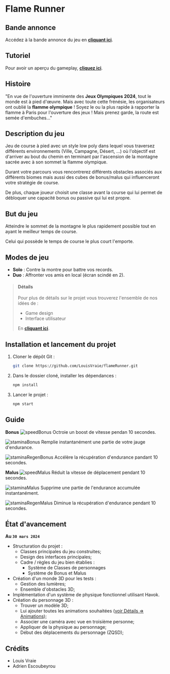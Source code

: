 # Flame Runner

## Bande annonce

Accédez à la bande annonce du jeu en **[cliquant ici](https://youtu.be/3I5FaNAnaLY)**.

## Tutoriel

Pour avoir un aperçu du gameplay, **[cliquez ici](https://youtu.be/uiI-DI9plR0)**.

## Histoire

"En vue de l'ouverture imminente des **Jeux Olympiques 2024**, tout le monde est à pied d'œuvre. Mais avec toute cette frénésie, les organisateurs ont oublié la **flamme olympique** ! Soyez le ou la plus rapide à rapporter la flamme à Paris pour l'ouverture des jeux ! Mais prenez garde, la route est semée d'embuches…"

## Description du jeu

Jeu de course à pied avec un style low poly dans lequel vous traversez différents environnements (Ville, Campagne, Désert, ...) où l'objectif est d'arriver au bout du chemin en terminant par l'ascension de la montagne sacrée avec à son sommet la flamme olympique.

Durant votre parcours vous rencontrerez différents obstacles associés aux différents biomes mais aussi des cubes de bonus/malus qui influenceront votre stratégie de course.

De plus, chaque joueur choisit une classe avant la course qui lui permet de débloquer une capacité bonus ou passive qui lui est propre.

## But du jeu

Atteindre le sommet de la montagne le plus rapidement possible tout en ayant le 
meilleur temps de course.

Celui qui possède le temps de course le plus court l'emporte.

## Modes de jeu

- **Solo** : Contre la montre pour battre vos records.
- **Duo** : Affronter vos amis en local (écran scindé en 2).

> #### Détails 
>Pour plus de détails sur le projet vous trouverez l'ensemble de nos idées de : 
> - Game design 
> - Interface utilisateur
> 
> En **[cliquant ici](https://drive.google.com/drive/folders/1p7vsO7vuWu8rYQDJA0QNg3Xx2BEph3aF?usp=sharing)**.


## Installation et lancement du projet

1. Cloner le dépôt Git : 
    ```bash
    git clone https://github.com/LouisVraie/flameRunner.git
    ```
2. Dans le dossier cloné, installer les dépendances :
    ```bash
    npm install
    ```
3. Lancer le projet :
    ```bash
    npm start
    ```

## Guide

**Bonus** 
![speedBonus](https://github.com/LouisVraie/flameRunner/assets/91614537/e4afcef5-0c01-4d98-8c87-5854e8902fc9) Octroie un boost de vitesse pendan 10 secondes.

![staminaBonus](https://github.com/LouisVraie/flameRunner/assets/91614537/71fd839a-29e3-4210-a05e-9c638d6567ad) Remplie instantanément une partie de votre jauge d'endurance.

![staminaRegenBonus](https://github.com/LouisVraie/flameRunner/assets/91614537/72e45815-5fce-4137-b495-4946e428945d) Accélère la récupération d'endurance pandant 10 secondes.

**Malus**
![speedMalus](https://github.com/LouisVraie/flameRunner/assets/91614537/0fbf7180-6fb7-4c06-b10c-7bc08d8b8653) Réduit la vitesse de déplacement pendant 10 secondes.

![staminaMalus](https://github.com/LouisVraie/flameRunner/assets/91614537/a966eefd-0bfb-42b3-84c4-d4df424217ef) Supprime une partie de l'endurance accumulée instantanément.

![staminaRegenMalus](https://github.com/LouisVraie/flameRunner/assets/91614537/c976e530-4adb-4839-9f59-21d78a59944b) Diminue la récupération d'endurance pendant 10 secondes.



## État d'avancement

**Au `30 mars 2024`**
- Structuration du projet :
  - Classes principales du jeu construites;
  - Design des interfaces principales;
  - Cadre / règles du jeu bien établies :
    - Système de Classes de personnages
    - Système de Bonus et Malus
- Création d'un monde 3D pour les tests :
  - Gestion des lumières;
  - Ensemble d'obstacles 3D;
- Implémentation d'un système de physique fonctionnel utilisant Havok.
- Création du personnage 3D :
  - Trouver un modèle 3D;
  - Lui ajouter toutes les animations souhaitées ([voir Détails => Animations](#détails));
  - Associer une caméra avec vue en troisième personne;
  - Appliquer de la physique au personnage;
  - Début des déplacements du personnage (ZQSD);

## Crédits

- Louis Vraie
- Adrien Escoubeyrou

